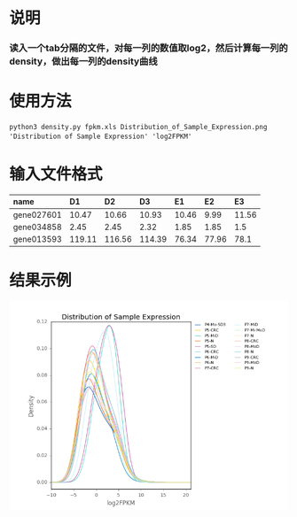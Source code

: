 # 说明
### 读入一个tab分隔的文件，对每一列的数值取log2，然后计算每一列的density，做出每一列的density曲线
# 使用方法
`python3 density.py fpkm.xls Distribution_of_Sample_Expression.png 'Distribution of Sample Expression' 'log2FPKM'`
# 输入文件格式
  name | D1	| D2 |	D3	| E1 |	E2 |	E3 
  :-------- | :--------|:--------|:--------|:--------|:--------|:--------
 gene027601	| 10.47	| 10.66	| 10.93 |	10.46	| 9.99 |	11.56 
 gene034858	| 2.45	| 2.45	| 2.32	| 1.85	| 1.85	| 1.5|
 gene013593	| 119.11 |	116.56	| 114.39 |	76.34 |	77.96	| 78.1 

# 结果示例
 ![结果示例](./Distribution_of_Sample_Expression.png)